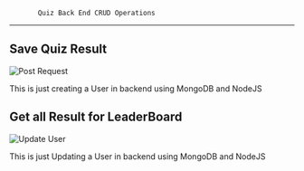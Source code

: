            Quiz Back End CRUD Operations 
-----------------------------------------



## Save Quiz Result

![Post Request](/backend/public/screenshot/Screenshot1.png)


This is just creating a User in backend using MongoDB and NodeJS

## Get all Result for LeaderBoard

![Update User](/backend/public/screenshot/Screenshot2.png)

This is just Updating a User in backend using MongoDB and NodeJS

